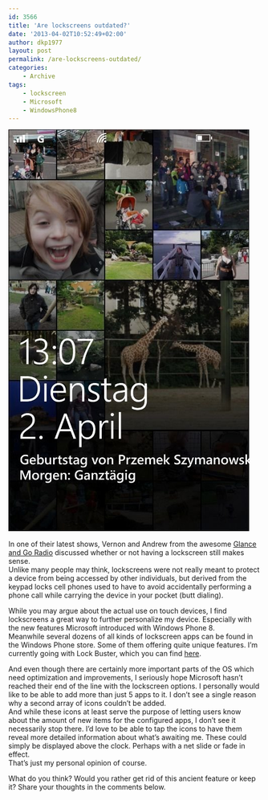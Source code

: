 ```yaml
---
id: 3566
title: 'Are lockscreens outdated?'
date: '2013-04-02T10:52:49+02:00'
author: dkp1977
layout: post
permalink: /are-lockscreens-outdated/
categories:
    - Archive
tags:
    - lockscreen
    - Microsoft
    - WindowsPhone8
---
```


![](/assets/img/2013/04/SavedPicture-20134213952.jpg)

In one of their latest shows, Vernon and Andrew from the awesome [Glance and Go Radio](https://glanceandgoradio.com) discussed whether or not having a lockscreen still makes sense.  
Unlike many people may think, lockscreens were not really meant to protect a device from being accessed by other individuals, but derived from the keypad locks cell phones used to have to avoid accidentally performing a phone call while carrying the device in your pocket (butt dialing).

While you may argue about the actual use on touch devices, I find lockscreens a great way to further personalize my device. Especially with the new features Microsoft introduced with Windows Phone 8.  
Meanwhile several dozens of all kinds of lockscreen apps can be found in the Windows Phone store. Some of them offering quite unique features. I’m currently going with Lock Buster, which you can find [here](https://windowsphone.com/s?appid=ed7f7e5a-c33a-4d2e-8525-690be869c6b7).

And even though there are certainly more important parts of the OS which need optimization and improvements, I seriously hope Microsoft hasn’t reached their end of the line with the lockscreen options. I personally would like to be able to add more than just 5 apps to it. I don’t see a single reason why a second array of icons couldn’t be added.  
And while these icons at least serve the purpose of letting users know about the amount of new items for the configured apps, I don’t see it necessarily stop there. I’d love to be able to tap the icons to have them reveal more detailed information about what’s awaiting me. These could simply be displayed above the clock. Perhaps with a net slide or fade in effect.  
That’s just my personal opinion of course.

What do you think? Would you rather get rid of this ancient feature or keep it? Share your thoughts in the comments below.